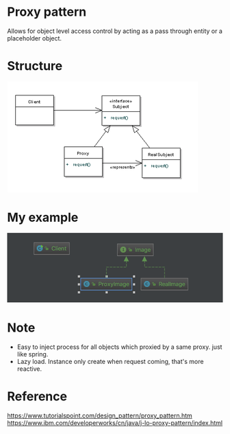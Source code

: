 # Proxy pattern
Allows for object level access control by acting as a pass through entity or a placeholder object. 

# Structure
![](src/main/resources/proxy_pattern.png)

# My example
![](src/main/resources/my-example.png)

# Note
- Easy to inject process for all objects which proxied by a same proxy. just like spring.
- Lazy load. Instance only create when request coming, that's more reactive.

# Reference
<https://www.tutorialspoint.com/design_pattern/proxy_pattern.htm>
<https://www.ibm.com/developerworks/cn/java/j-lo-proxy-pattern/index.html>